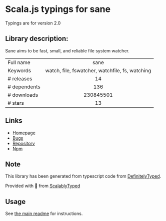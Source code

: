 
# Scala.js typings for sane

Typings are for version 2.0

## Library description:
Sane aims to be fast, small, and reliable file system watcher.

|                    |                 |
| ------------------ | :-------------: |
| Full name          | sane |
| Keywords           | watch, file, fswatcher, watchfile, fs, watching |
| # releases         | 14 |
| # dependents       | 136 |
| # downloads        | 230845501 |
| # stars            | 13 |

## Links
- [Homepage](https://github.com/amasad/sane)
- [Bugs](https://github.com/amasad/sane/issues)
- [Repository](https://github.com/amasad/sane)
- [Npm](https://www.npmjs.com/package/sane)
    


## Note
This library has been generated from typescript code from [DefinitelyTyped](https://definitelytyped.org).

Provided with :purple_heart: from [ScalablyTyped](https://github.com/oyvindberg/ScalablyTyped)

## Usage
See [the main readme](../../readme.md) for instructions.


